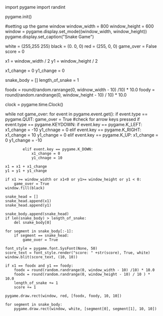 










import pygame
import randint 

pygame.init()

#setting up the game window
window_width = 800
window_height = 600
window = pygame.display.set_mode((window_width, window_height))
pygame.display.set_caption("Snake Game")

white = (255,255 255)
black = (0. 0, 0)
red = (255, 0, 0)
game_over = False
score = 0

x1 = window_width / 2 
y1 = window_height / 2


x1_change = 0 
y1_change = 0

snake_body = []
length_of_snake = 1

foodx = round(random.ranrange(0, widnow_width - 10) /10) * 10.0
foody = round(random.randrange(0, window_height - 10) / 10) * 10.0

clock = pygame.time.Clock()

while not game_over: 
    for event in pygame.event.get(): 
        if event.type == pygame.QUIT:
            game_over = True
        #check for arrow keys pressed 
        if event.type == pygame.KEYDOWN:
            if event.key == pygame.K_LEFT:
                x1_change = -10
                y1_chnage = 0
            elif event.key == pygame.K_RIGHT:
                x1_change = 10
                y1_change = 0
            elif event.key == pygame.K_UP:
                x1_change = 0 
                y1_change = -10 

            elif event.key == pygame.K_DOWN:
                x1_change = 0 
                y1_chnage = 10 

    x1 = x1 + x1_change
    y1 = y1 + y1_change

    if x1 >= window_width or x1<0 or y1>= window_height or y1 < 0:
        game_over = True 
    window.fill(black)

    snake_head = []
    snake_head.append(x1)
    snake_head.append(y1)

    snake_body.append(snake_head)
    if len(snake_body) > length_of_snake:
        del snake_body[0]

    for segment in snake_body[:-1]:
        if segment == snake_head:
            game_over = True 

    font_style = pygame.font.SysFont(None, 50)
    score_text = font_style.render("score: " +str(score), True, white) 
    window.blit(score_text, (10, 10))

    if x1 == foodx and y1 == foody:
        foodx = round(random.randrange(0, window_width - 10) /10) * 10.0
        foodx = round(random.randrange(0, window_height - 10) / 10 ) * 10.0 
        length_of_snake += 1 
        score += 1

    pygame.draw.rect(window, red, [foodx, foody, 10, 10])

    for segment in snake_body:
        pygame.draw.rect(window, white, [segment[0], segment[1], 10, 10])
        
